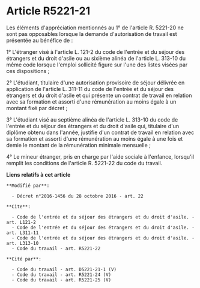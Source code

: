 # Article R5221-21

Les éléments d'appréciation mentionnés au 1° de l'article R. 5221-20 ne sont pas opposables lorsque la demande d'autorisation
de travail est présentée au bénéfice de :

1° L'étranger visé à l'article L. 121-2 du code de l'entrée et du séjour des étrangers et du droit d'asile ou au sixième
alinéa de l'article L. 313-10 du même code lorsque l'emploi sollicité figure sur l'une des listes visées par ces
dispositions ;

2° L'étudiant, titulaire d'une autorisation provisoire de séjour délivrée en application de l'article L. 311-11 du code de
l'entrée et du séjour des étrangers et du droit d'asile et qui présente un contrat de travail en relation avec sa formation
et assorti d'une rémunération au moins égale à un montant fixé par décret ;

3° L'étudiant visé au septième alinéa de l'article L. 313-10 du code de l'entrée et du séjour des étrangers et du droit
d'asile qui, titulaire d'un diplôme obtenu dans l'année, justifie d'un contrat de travail en relation avec sa formation et
assorti d'une rémunération au moins égale à une fois et demie le montant de la rémunération minimale mensuelle ;

4° Le mineur étranger, pris en charge par l'aide sociale à l'enfance, lorsqu'il remplit les conditions de l'article R.
5221-22 du code du travail.

**Liens relatifs à cet article**

	**Modifié par**:

	  - Décret n°2016-1456 du 28 octobre 2016 - art. 22

	**Cite**:

	  - Code de l'entrée et du séjour des étrangers et du droit d'asile. - art. L121-2
	  - Code de l'entrée et du séjour des étrangers et du droit d'asile. - art. L311-11
	  - Code de l'entrée et du séjour des étrangers et du droit d'asile. - art. L313-10
	  - Code du travail - art. R5221-22

	**Cité par**:

	  - Code du travail - art. D5221-21-1 (V)
	  - Code du travail - art. R5221-24 (V)
	  - Code du travail - art. R5221-25 (V)
